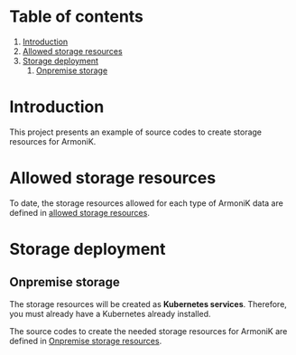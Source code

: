 # Table of contents

1. [Introduction](#introduction)
2. [Allowed storage resources](#allowed-storage-resources)
3. [Storage deployment](#storage-deployment)
    1. [Onpremise storage](#onpremise-storage)

# Introduction

This project presents an example of source codes to create storage resources for ArmoniK.

# Allowed storage resources

To date, the storage resources allowed for each type of ArmoniK data are defined
in [allowed storage resources](../modules/needed-storage/storage_for_each_armonik_data.tf).

# Storage deployment

## Onpremise storage

The storage resources will be created as **Kubernetes services**. Therefore, you must already have a Kubernetes already
installed.

The source codes to create the needed storage resources for ArmoniK are defined
in [Onpremise storage resources](onpremise/README.md).